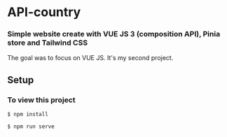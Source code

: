 # API-country

### Simple website create with VUE JS 3 (composition API), Pinia store and Tailwind CSS

The goal was to focus on VUE JS. 
It's my second project. 

## Setup

### To view this project 

```
$ npm install
```

```
$ npm run serve
```
